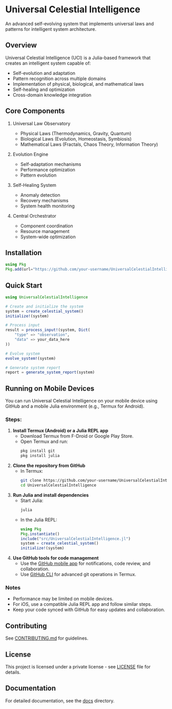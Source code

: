 # Universal Celestial Intelligence

An advanced self-evolving system that implements universal laws and patterns for intelligent system architecture.

## Overview

Universal Celestial Intelligence (UCI) is a Julia-based framework that creates an intelligent system capable of:
- Self-evolution and adaptation
- Pattern recognition across multiple domains
- Implementation of physical, biological, and mathematical laws
- Self-healing and optimization
- Cross-domain knowledge integration

## Core Components

1. Universal Law Observatory
   - Physical Laws (Thermodynamics, Gravity, Quantum)
   - Biological Laws (Evolution, Homeostasis, Symbiosis)
   - Mathematical Laws (Fractals, Chaos Theory, Information Theory)

2. Evolution Engine
   - Self-adaptation mechanisms
   - Performance optimization
   - Pattern evolution

3. Self-Healing System
   - Anomaly detection
   - Recovery mechanisms
   - System health monitoring

4. Central Orchestrator
   - Component coordination
   - Resource management
   - System-wide optimization

## Installation

```julia
using Pkg
Pkg.add(url="https://github.com/your-username/UniversalCelestialIntelligence.jl")
```

## Quick Start

```julia
using UniversalCelestialIntelligence

# Create and initialize the system
system = create_celestial_system()
initialize!(system)

# Process input
result = process_input!(system, Dict(
    "type" => "observation",
    "data" => your_data_here
))

# Evolve system
evolve_system!(system)

# Generate system report
report = generate_system_report(system)
```

## Running on Mobile Devices

You can run Universal Celestial Intelligence on your mobile device using GitHub and a mobile Julia environment (e.g., Termux for Android).

### Steps:
1. **Install Termux (Android) or a Julia REPL app**
   - Download Termux from F-Droid or Google Play Store.
   - Open Termux and run:
     ```sh
     pkg install git
     pkg install julia
     ```
2. **Clone the repository from GitHub**
   - In Termux:
     ```sh
     git clone https://github.com/your-username/UniversalCelestialIntelligence.git
     cd UniversalCelestialIntelligence
     ```
3. **Run Julia and install dependencies**
   - Start Julia:
     ```sh
     julia
     ```
   - In the Julia REPL:
     ```julia
     using Pkg
     Pkg.instantiate()
     include("src/UniversalCelestialIntelligence.jl")
     system = create_celestial_system()
     initialize!(system)
     ```
4. **Use GitHub tools for code management**
   - Use the [GitHub mobile app](https://github.com/mobile) for notifications, code review, and collaboration.
   - Use [GitHub CLI](https://cli.github.com/) for advanced git operations in Termux.

### Notes
- Performance may be limited on mobile devices.
- For iOS, use a compatible Julia REPL app and follow similar steps.
- Keep your code synced with GitHub for easy updates and collaboration.

## Contributing

See [CONTRIBUTING.md](CONTRIBUTING.md) for guidelines.

## License

This project is licensed under a private license - see [LICENSE](LICENSE) file for details.

## Documentation

For detailed documentation, see the [docs](docs/) directory.